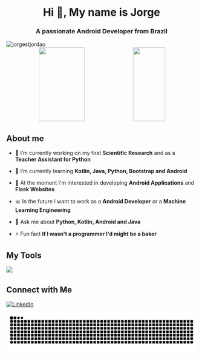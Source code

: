 <h1 align="center">Hi 👋, My name is Jorge</h1>
<h3 align="center">A passionate Android Developer from Brazil</h3>

<img src="https://komarev.com/ghpvc/?username=jorgestjordao&label=PROFILE%20VIEWS&color=0063E6&style=flat" alt="jorgestjordao" />

<div align="center">  
  
  <img width="49%" height="195px" src="https://github-readme-stats.vercel.app/api?username=JorgeSTJordao&show_icons=true&count_private=true&theme=cobalt" /> 
  
  <img width="41%" height="195px" src="https://github-readme-stats.vercel.app/api/top-langs/?username=JorgeSTJordao&layout=compact&theme=cobalt" />
  
</div>

## About me

- 🔭 I’m currently working on my first **Scientific Research** and as a **Teacher Assistant for Python**

- 🌱 I’m currently learning **Kotlin, Java, Python, Bootstrap and Android**

- 📗 At the moment I'm interested in developing **Android Applications** and **Flask Websites**

- 📊 In the future I want to work as a **Android Developer** or a **Machine Learning Engineering**

- 💬 Ask me about **Python, Kotlin, Android and Java**

- ⚡ Fun fact **If I wasn't a programmer I'd might be a baker**

## My Tools

<img src="https://skillicons.dev/icons?i=bootstrap,js,python,flask,pycharm,kotlin,java,idea,androidstudio,firebase,mysql,git,github&theme=dark" />

## Connect with Me

[![LinkedIn](https://img.shields.io/badge/linkedin-%230077B5.svg?style=for-the-badge&logo=linkedin&logoColor=white)](https://www.linkedin.com/in/jorge-samuel-teixeira-jord%C3%A3o-792b381ab/)

![Snake animation](https://github.com/JorgeSTJordao/JorgeSTJordao/blob/output/github-contribution-grid-snake.svg)
